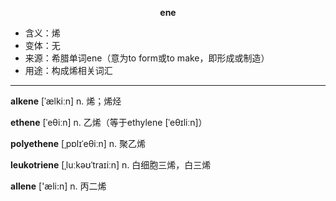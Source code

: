 
**<center>ene</center>**

- <span class="definition">含义：烯</span>
- <span class="definition">变体：无</span>
- <span class="definition">来源：希腊单词ene（意为to form或to make，即形成或制造）</span>
- <span class="definition">用途：构成烯相关词汇</span>

---

<span class="vocabulary">**alkene**</span> [ˈælkiːn] n. 烯；烯烃

<span class="vocabulary">**ethene**</span> [ˈeθiːn] n. 乙烯（等于ethylene [ˈeθɪliːn]）

<span class="vocabulary">**polyethene**</span> [ˌpɒlɪˈeθiːn] n. 聚乙烯

<span class="vocabulary">**leukotriene**</span> [ˌluːkəʊˈtraɪiːn] n. 白细胞三烯，白三烯

<span class="vocabulary">**allene**</span> ['æli:n] n. 丙二烯
